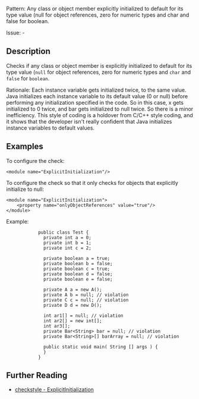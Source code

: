 Pattern: Any class or object member explicitly initialized to default for its type value (null for object references, zero for numeric types and char and false for boolean.

Issue: -

## Description

Checks if any class or object member is explicitly initialized to default for its type value (`null` for object references, zero for numeric types and `char` and `false` for `boolean`. 

Rationale: Each instance variable gets initialized twice, to the same value. Java initializes each instance variable to its default value (0 or null) before performing any initialization specified in the code. So in this case, x gets initialized to 0 twice, and bar gets initialized to null twice. So there is a minor inefficiency. This style of coding is a holdover from C/C++ style coding, and it shows that the developer isn't really confident that Java initializes instance variables to default values. 

## Examples

To configure the check: 
    
    
    <module name="ExplicitInitialization"/>
            

To configure the check so that it only checks for objects that explicitly initialize to null: 
    
    
    <module name="ExplicitInitialization">
        <property name="onlyObjectReferences" value="true"/>
    </module>
            

Example:
    
    
                public class Test {
                  private int a = 0;
                  private int b = 1;
                  private int c = 2;
    
                  private boolean a = true;
                  private boolean b = false;
                  private boolean c = true;
                  private boolean d = false;
                  private boolean e = false;
    
                  private A a = new A();
                  private A b = null; // violation
                  private C c = null; // violation
                  private D d = new D();
    
                  int ar1[] = null; // violation
                  int ar2[] = new int[];
                  int ar3[];
                  private Bar<String> bar = null; // violation
                  private Bar<String>[] barArray = null; // violation
    
                  public static void main( String [] args ) {
                  }
                }

## Further Reading

* [checkstyle - ExplicitInitialization](http://checkstyle.sourceforge.net/config_coding.html#ExplicitInitialization)